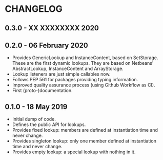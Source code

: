 CHANGELOG
=========

0.3.0 - XX XXXXXXXX 2020
------------------------

0.2.0 - 06 February 2020
------------------------

- Provides GenericLookup and InstanceContent, based on SetStorage. These are the first dynamic
  lookups. They are based on Netbeans' AbstractLookup, InstanceContent and ArrayStorage.
- Lookup listeners are just simple callables now.
- Follows PEP 561 for packages providing typing information.
- Improved quality assurance process (using Github Workflow as CI).
- First (proto-)documentation.

0.1.0 - 18 May 2019
-------------------

- Initial dump of code.
- Defines the public API for lookups.
- Provides fixed lookup: members are defined at instantiation time and never change.
- Provides singleton lookup: only one member defined at instantiation time and never change.
- Provides empty lookup: a special lookup with nothing in it.
